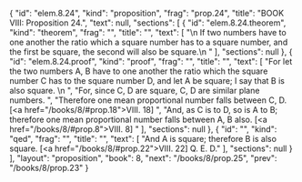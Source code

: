 {
  "id": "elem.8.24",
  "kind": "proposition",
  "frag": "prop.24",
  "title": "BOOK VIII: Proposition 24.",
  "text": null,
  "sections": [
    {
      "id": "elem.8.24.theorem",
      "kind": "theorem",
      "frag": "",
      "title": "",
      "text": [
        "\n       If two numbers have to one another the ratio which a square number has to a square number, and the first be square, the second will also be square.\n      "
      ],
      "sections": null
    },
    {
      "id": "elem.8.24.proof",
      "kind": "proof",
      "frag": "",
      "title": "",
      "text": [
        "For let the two numbers A, B have to one another the ratio which the square number C has to the square number D, and let A be square; I say that B is also square. \n      ",
        "For, since C, D are square, C, D are similar plane numbers. ",
        "Therefore one mean proportional number falls between C, D. [<a href=\"/books/8/#prop.18\">VIII. 18</a>] ",
        "And, as C is to D, so is A to B; therefore one mean proportional number falls between A, B also. [<a href=\"/books/8/#prop.8\">VIII. 8</a>] "
      ],
      "sections": null
    },
    {
      "id": "",
      "kind": "qed",
      "frag": "",
      "title": "",
      "text": [
        "And A is square; therefore B is also square. [<a href=\"/books/8/#prop.22\">VIII. 22</a>] Q. E. D."
      ],
      "sections": null
    }
  ],
  "layout": "proposition",
  "book": 8,
  "next": "/books/8/prop.25",
  "prev": "/books/8/prop.23"
}
